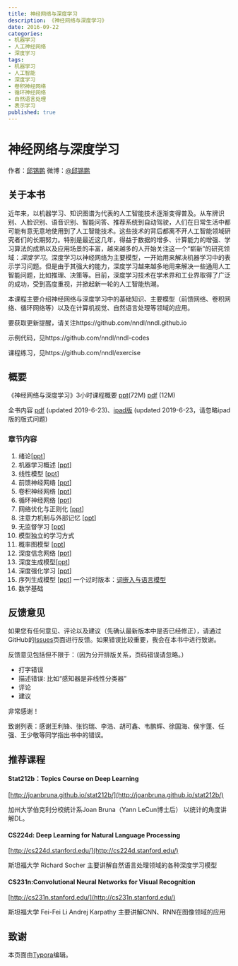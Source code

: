```yaml
---
title: 神经网络与深度学习
description: 《神经网络与深度学习》
date: 2016-09-22
categories:
- 机器学习
- 人工神经网络
- 深度学习
tags:
- 机器学习
- 人工智能
- 深度学习
- 卷积神经网络
- 循环神经网络
- 自然语言处理
- 表示学习
published: true
---
```

# 神经网络与深度学习
作者：[邱锡鹏](<https://xpqiu.github.io/>)  微博：[@邱锡鹏](http://weibo.com/xpqiu)
## 关于本书

近年来，以机器学习、知识图谱为代表的人工智能技术逐渐变得普及。从车牌识别、人脸识别、语音识别、智能问答、推荐系统到自动驾驶，人们在日常生活中都可能有意无意地使用到了人工智能技术。这些技术的背后都离不开人工智能领域研究者们的长期努力。特别是最近这几年，得益于数据的增多、计算能力的增强、学习算法的成熟以及应用场景的丰富，越来越多的人开始关注这一个“崭新”的研究领域：*深度学习*。深度学习以神经网络为主要模型，一开始用来解决机器学习中的表示学习问题。但是由于其强大的能力，深度学习越来越多地用来解决一些通用人工智能问题，比如推理、决策等。目前，深度学习技术在学术界和工业界取得了广泛的成功，受到高度重视，并掀起新一轮的人工智能热潮。

本课程主要介绍神经网络与深度学习中的基础知识、主要模型（前馈网络、卷积网络、循环网络等）以及在计算机视觉、自然语言处理等领域的应用。

要获取更新提醒，请关注https://github.com/nndl/nndl.github.io

示例代码，见https://github.com/nndl/nndl-codes

课程练习，见https://github.com/nndl/exercise

## 概要

《神经网络与深度学习》3小时课程概要  [ppt](./ppt/神经网络与深度学习-3小时.pptx)(72M)   [pdf](./ppt/神经网络与深度学习-3小时.pdf) (12M) 

全书内容 [pdf](nndl-book.pdf) (updated 2019-6-23)、[ipad版](nndl-book-ipad.pdf) (updated 2019-6-23，请忽略ipad版的版式问题)

### 章节内容

1. 绪论[[ppt](./ppt/chap-绪论.pptx)] 
2. 机器学习概述  [[ppt](./ppt/chap-机器学习概述.pptx)] 
3. 线性模型 [[ppt](./ppt/chap-线性模型.pptx)]  
4. 前馈神经网络 [[ppt](./ppt/chap-前馈神经网络.pptx)] 
5. 卷积神经网络 [[ppt](./ppt/chap-卷积神经网络.pptx)]  
6. 循环神经网络 [[ppt](./ppt/chap-循环神经网络.pptx)]   
7. 网络优化与正则化  [[ppt](./ppt/chap-网络优化与正则化.pptx)]  
8. 注意力机制与外部记忆 [[ppt](./ppt/chap-注意力机制与外部记忆.pptx)]  
9. 无监督学习 [[ppt](./ppt/chap-无监督学习.pptx)] 
10. 模型独立的学习方式 
11. 概率图模型 [[ppt](./ppt/chap-概率图模型.pptx)] 
12. 深度信念网络 [[ppt](./ppt/chap-深度信念网络.pptx)] 
13. 深度生成模型[[ppt](./ppt/chap-深度生成模型.pptx)] 
14. 深度强化学习  [[ppt](./ppt/chap-深度强化学习.pptx)] 
15. 序列生成模型 [[ppt](./ppt/chap-序列生成模型.pptx)]     一个过时版本：[词嵌入与语言模型](chap-语言模型与词嵌入.pdf)
16. 数学基础   


## 反馈意见

如果您有任何意见、评论以及建议（先确认最新版本中是否已经修正），请通过GitHub的[Issues](https://github.com/nndl/nndl.github.io/issues)页面进行反馈。如果错误比较重要，我会在本书中进行致谢。

反馈意见包括但不限于：（因为分开排版关系，页码错误请忽略。）

* 打字错误
* 描述错误: 比如“感知器是非线性分类器”
* 评论
* 建议

非常感谢！

致谢列表：感谢王利锋、张钧瑞、李浩、胡可鑫、韦鹏辉、徐国海、侯宇蓬、任强、王少敬等同学指出书中的错误。



## 推荐课程

#### Stat212b：Topics Course on Deep Learning

[http://joanbruna.github.io/stat212b/](http://joanbruna.github.io/stat212b/)

加州大学伯克利分校统计系Joan Bruna（Yann LeCun博士后）
 以统计的角度讲解DL。

#### CS224d: Deep Learning for Natural Language Processing

[http://cs224d.stanford.edu/](http://cs224d.stanford.edu/)

斯坦福大学 Richard Socher
 主要讲解自然语言处理领域的各种深度学习模型

#### CS231n:Convolutional Neural Networks for Visual Recognition

[http://cs231n.stanford.edu/](http://cs231n.stanford.edu/)

斯坦福大学 Fei-Fei Li Andrej Karpathy
 主要讲解CNN、RNN在图像领域的应用



## 致谢

本页面由[Typora](http://www.typora.io/)编辑。

